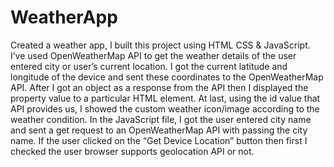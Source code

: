 # WeatherApp
Created a weather app, I built this project using HTML CSS & JavaScript. I’ve used OpenWeatherMap API to get the weather details of the user entered city or user’s current location. I got the current latitude and longitude of the device and sent these coordinates to the OpenWeatherMap API. After I got an object as a response from the API then I displayed the property value to a particular HTML element. At last, using the id value that API provides us, I showed the custom weather icon/image according to the weather condition. In the JavaScript file, I got the user entered city name and sent a get request to an OpenWeatherMap API with passing the city name. If the user clicked on the “Get Device Location” button then first I checked the user browser supports geolocation API or not.
